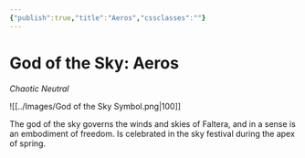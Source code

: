 ```yaml
---
{"publish":true,"title":"Aeros","cssclasses":""}
---
```


# God of the Sky: Aeros
*Chaotic Neutral*

![[../Images/God of the Sky Symbol.png|100]]

The god of the sky governs the winds and skies of Faltera, and in a sense is an embodiment of freedom. 
Is celebrated in the sky festival during the apex of spring. 